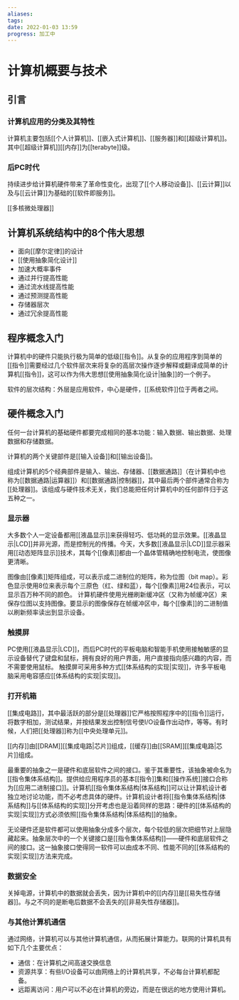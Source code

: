 ```yaml
---
aliases: 
tags: 
date: 2022-01-03 13:59
progress: 加工中
---
```


# 计算机概要与技术
## 引言
### 计算机应用的分类及其特性
计算机主要包括[[个人计算机]]、[[嵌入式计算机]]、[[服务器]]和[[超级计算机]]。其中[[超级计算机]][[内存]]为[[terabyte]]级。
### 后PC时代
持续进步给计算机硬件带来了革命性变化，出现了[[个人移动设备]]、[[云计算]]以及与[[云计算]]为基础的[[软件即服务]]。

[[多核微处理器]]

## 计算机系统结构中的8个伟大思想
 + 面向[[摩尔定律]]的设计
 + [[使用抽象简化设计]]
 + 加速大概率事件
 + 通过并行提高性能
 + 通过流水线提高性能
 + 通过预测提高性能
 + 存储器层次
 + 通过冗余提高性能

## 程序概念入门
计算机中的硬件只能执行极为简单的低级[[指令]]。从复杂的应用程序到简单的[[指令]]需要经过几个软件层次来将复杂的高层次操作逐步解释或翻译成简单的计算机[[指令]]，这可以作为伟大思想[[使用抽象简化设计|抽象]]的一个例子。

软件的层次结构：外层是应用软件，中心是硬件，[[系统软件]]位于两者之间。

## 硬件概念入门
任何一台计算机的基础硬件都要完成相同的基本功能：输入数据、输出数据、处理数据和存储数据。

计算机的两个关键部件是[[输入设备]]和[[输出设备]]。

组成计算机的5个经典部件是输入、输出、存储器、[[数据通路]]（在计算机中也称为[[数据通路|运算器]]）和[[数据通路|控制器]]，其中最后两个部件通常合称为[[处理器]]。该组成与硬件技术无关，我们总能把任何计算机中的任何部件归于这五种之一。

### 显示器
大多数个人一定设备都用[[液晶显示]]来获得轻巧、低功耗的显示效果。[[液晶显示|LCD]]并非光源，而是控制光的传播。今天，大多数[[液晶显示|LCD]]显示器采用[[动态矩阵显示]]技术，其每个[[像素]]都由一个晶体管精确地控制电流，使图像更清晰。

图像由[[像素]]矩阵组成，可以表示成二进制位的矩阵，称为位图（bit map）。彩色显示使用8位来表示每个三原色（红、绿和蓝），每个[[像素]]用24位表示，可以显示百万种不同的颜色。
计算机硬件使用光栅刷新缓冲区（又称为帧缓冲区）来保存位图以支持图像。要显示的图像保存在帧缓冲区中，每个[[像素]]的二进制值以刷新频率读出到显示设备。

### 触摸屏
PC使用[[液晶显示|LCD]]，而后PC时代的平板电脑和智能手机使用接触敏感的显示设备替代了键盘和鼠标，拥有良好的用户界面，用户直接指向感兴趣的内容，而不需要使用鼠标。
触摸屏可采用多种方式[[体系结构的实现|实现]]，许多平板电脑采用电容感应[[体系结构的实现|实现]]。


### 打开机箱

[[集成电路]]，其中最活跃的部分是[[处理器]]它严格按照程序中的[[指令]]运行，将数字相加，测试结果，并按结果发出控制信号使I/O设备作出动作，等等。有时候，人们把[[处理器]]称为[[中央处理单元]]。

[[内存]]由[[DRAM]][[集成电路|芯片]]组成，[[缓存]]由[[SRAM]][[集成电路|芯片]]组成。

最重要的抽象之一是硬件和底层软件之间的接口。鉴于其重要性，该抽象被命名为[[指令集体系结构]]。提供给应用程序员的基本[[指令]]集和[[操作系统]]接口合称为[[应用二进制接口]]。计算机[[指令集体系结构|体系结构]]可以让计算机设计者独立地讨论功能，而不必考虑具体的硬件。计算机设计者将[[指令集体系结构|体系结构]]与[[体系结构的实现]]分开考虑也是沿着同样的思路：硬件的[[体系结构的实现|实现]]方式必须依照[[指令集体系结构|体系结构]]的抽象。

无论硬件还是软件都可以使用抽象分成多个层次，每个较低的层次把细节对上层隐藏起来。抽象层次中的一个关键接口是[[指令集体系结构]]——硬件和底层软件之间的接口。这一抽象接口使得同一软件可以由成本不同、性能不同的[[体系结构的实现|实现]]方法来完成。

### 数据安全

关掉电源，计算机中的数据就会丢失，因为计算机中的[[内存]]是[[易失性存储器]]。与之不同的是断电后数据不会丢失的[[非易失性存储器]]。

### 与其他计算机通信
通过网络，计算机可以与其他计算机通信，从而拓展计算能力。联网的计算机具有如下几个主要优点：
+ 通信：在计算机之间高速交换信息
+ 资源共享：有些I/O设备可以由网络上的计算机共享，不必每台计算机都配备。
+ 远距离访问：用户可以不必在计算机的旁边，而是在很远的地方使用计算机。


